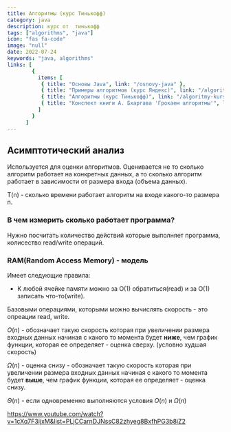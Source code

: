```yaml
---
title: Алгоритмы (курс Тинькофф)
category: java
description: курс от  тинькофф
tags: ["algorithms", "java"]
icon: "fas fa-code"
image: "null"
date: 2022-07-24
keywords: "java, algorithms"
links: [
        {
          items: [
           { title: "Основы Java", link: "/osnovy-java" },
           { title: "Примеры алгоритмов (курс Яндекс)", link: "/algoritmy-kurs-yandeks/" },
           { title: "Алгоритмы (курс Тинькофф)", link: "/algoritmy-kurs-tinkoff/" },
           { title: "Конспект книги А. Бхаргава 'Грокаем алгоритмы'", link: "/konspekt-knigi-a-bhargava-grokaem-algoritmy/" },
          ]
        }
      ]
---
```


## Асимптотический анализ
Используется для оценки алгоритмов. Оценивается не то сколько алгоритм работает на конкретных данных, а то сколько алгоритм работает в зависимости от размера входа (объема данных). 

T(n) - сколько времени работает алгоритм на входе какого-то размера n.

### В чем измерить сколько работает программа?
Нужно посчитать количество действий которые выполняет программа, колисество read/write операций. 

### RAM(Random Access Memory) - модель 
Имеет следующие правила:
- К любой ячейке памяти можно за O(1) обратиться(read) и за O(1) записать что-то(write).

Базовыми операциями, которыми можно вычислять скорость - это опреации read, write.

$O(n)$ - обозначает такую скорость которая при увеличении размера входных данных начиная с какого то момента будет **ниже**, чем график функции, которая ее определяет - оценка сверху. (условно худшая скорость)

$\Omega(n)$ - оценка снизу - обозначает такую скорость которая при увеличении размера входных данных начиная с какого то момента будет **выше**, чем график функции, которая ее определяет - оценка снизу.

$\Theta(n)$ - если одновременно выполняются условия  $O(n)$ и $\Omega(n)$





https://www.youtube.com/watch?v=1cXq7F3ijxM&list=PLjCCarnDJNssC82zhyeg8BxfhPG3b8iZ2
